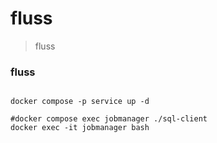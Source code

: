 # fluss
> fluss

### fluss
```shell

docker compose -p service up -d

#docker compose exec jobmanager ./sql-client
docker exec -it jobmanager bash


```
